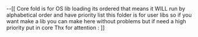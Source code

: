 
--[[
Core fold is for OS lib loading its ordered that means it WILL run by alphabetical order and have priority list
this folder is for user libs so if you want make a lib you can make here without problems but if need a high priority put in core
Thx for attention :
]]